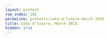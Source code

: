 ```yaml
---
layout: protest
row_index: 181
permalink: protests/cote-d-lvoire-march-2015
title: Cote d'lvoire, March 2015
hidden: true
---
```

